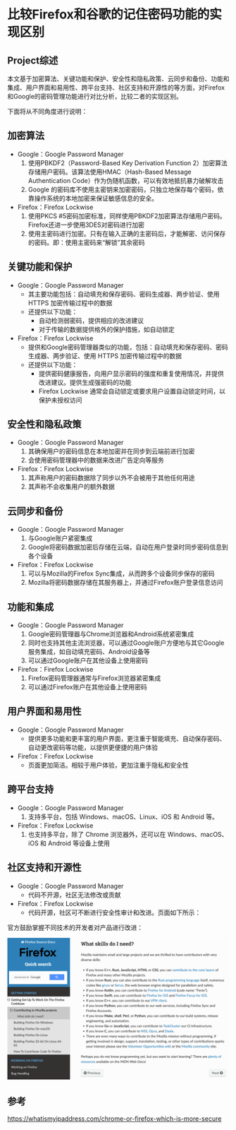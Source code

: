 # 比较Firefox和谷歌的记住密码功能的实现区别

## Project综述

本文基于加密算法、关键功能和保护、安全性和隐私政策、云同步和备份、功能和集成、用户界面和易用性、跨平台支持、社区支持和开源性的等方面，对Firefox和Google的密码管理功能进行对比分析，比较二者的实现区别。

下面将从不同角度进行说明：

## 加密算法

- Google：Google Password Manager
  1. 使用PBKDF2（Password-Based Key Derivation Function 2）加密算法存储用户密码。该算法使用HMAC（Hash-Based Message Authentication Code）作为伪随机函数，可以有效地抵抗暴力破解攻击
  2. Google 的密码库不使用主密钥来加密密码，只独立地保存每个密码，依靠操作系统的本地加密来保证敏感信息的安全。
- Firefox：Firefox Lockwise
  1. 使用PKCS #5密码加密标准，同样使用PBKDF2加密算法存储用户密码。Firefox还进一步使用3DES对密码进行加密
  2. 使用主密码进行加密。只有在输入正确的主密码后，才能解密、访问保存的密码。即：使用主密码来“解锁”其余密码

## 关键功能和保护

- Google：Google Password Manager
  - 其主要功能包括：自动填充和保存密码、密码生成器、两步验证、使用 HTTPS 加密传输过程中的数据
  - 还提供以下功能：
    - 自动检测弱密码，提供相应的改进建议
    - 对于传输的数据提供格外的保护措施，如自动锁定
- Firefox：Firefox Lockwise
  - 提供和Google密码管理器类似的功能，包括：自动填充和保存密码、密码生成器、两步验证、使用 HTTPS 加密传输过程中的数据
  - 还提供以下功能：
    - 提供密码健康报告，向用户显示密码的强度和重复使用情况，并提供改进建议。提供生成强密码的功能
    -  Firefox Lockwise 通常会自动锁定或要求用户设置自动锁定时间，以保护未授权访问

## 安全性和隐私政策

- Google：Google Password Manager
  1. 其确保用户的密码信息在本地加密并在同步到云端前进行加密
  2. 会使用密码管理器中的数据来改进广告定向等服务
- Firefox：Firefox Lockwise
  1. 其声称用户的密码数据除了同步以外不会被用于其他任何用途
  2. 其声称不会收集用户的额外数据

## 云同步和备份

- Google：Google Password Manager
  1. 与Google账户紧密集成
  2. Google将密码数据加密后存储在云端，自动在用户登录时同步密码信息到各个设备
- Firefox：Firefox Lockwise
  1. 可以与Mozilla的Firefox Sync集成，从而跨多个设备同步保存的密码
  2. Mozilla将密码数据存储在其服务器上，并通过Firefox账户登录信息访问

## 功能和集成

- Google：Google Password Manager
  1. Google密码管理器与Chrome浏览器和Android系统紧密集成
  2. 同时也支持其他主流浏览器，可以通过Google账户方便地与其它Google服务集成，如自动填充密码、Android设备等
  3. 可以通过Google账户在其他设备上使用密码
- Firefox：Firefox Lockwise
  1.  Firefox密码管理器通常与Firefox浏览器紧密集成
  2. 可以通过Firefox账户在其他设备上使用密码

## 用户界面和易用性

- Google：Google Password Manager
  - 提供更多功能和更丰富的用户界面，更注重于智能填充、自动保存密码、自动更改密码等功能，以提供更便捷的用户体验
- Firefox：Firefox Lockwise
  - 页面更加简洁。相较于用户体验，更加注重于隐私和安全性

## 跨平台支持

- Google：Google Password Manager
  1. 支持多平台，包括 Windows、macOS、Linux、iOS 和 Android 等。
- Firefox：Firefox Lockwise
  1. 也支持多平台，除了 Chrome 浏览器外，还可以在 Windows、macOS、iOS 和 Android 等设备上使用

## 社区支持和开源性

- Google：Google Password Manager
  - 代码不开源，社区无法修改或贡献
- Firefox：Firefox Lockwise
  - 代码开源，社区可不断进行安全性审计和改进。页面如下所示：

官方鼓励掌握不同技术的开发者对产品进行改进：

![01](01.png)

## 参考

<https://whatismyipaddress.com/chrome-or-firefox-which-is-more-secure>
